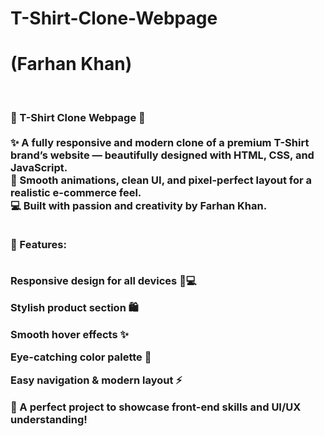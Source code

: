 # T-Shirt-Clone-Webpage <h1>(Farhan Khan)</h1>
<br>
<h3>🧢 T-Shirt Clone Webpage 👕<br><br>
✨ A fully responsive and modern clone of a premium T-Shirt brand’s website — beautifully designed with HTML, CSS, and JavaScript.<br>
🚀 Smooth animations, clean UI, and pixel-perfect layout for a realistic e-commerce feel.<br>
💻 Built with passion and creativity by Farhan Khan.<br><br>

🌈 Features:<br><br>

Responsive design for all devices 📱💻<br>

Stylish product section 🛍️<br>

Smooth hover effects ✨<br>

Eye-catching color palette 🎨<br>

Easy navigation & modern layout ⚡<br>

🎯 A perfect project to showcase front-end skills and UI/UX understanding!</h3>

